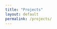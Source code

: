 ```yaml
---
title: "Projects"
layout: default
permalink: /projects/
---
```

<style>
    /* body {
        margin: 30px;
        padding: 0;
        width: 100;
        text-align: center;
    } */
    #p5-canvas {
        display: block;
        margin-top: 40px;
        margin-left: 5%;
        margin-right: 5%;
        width: 90%;
        height: 80vh;
    }
    /* .heading {
        margin-top: 20px;
        margin-left: 20px;
    } */
</style>

<div id="p5-canvas"></div>
<div id="tooltip" style="display: none; position: absolute; background: rgba(0, 0, 0, 0.7); color: white; padding: 10px; border-radius: 5px;"></div>

<script src="https://cdnjs.cloudflare.com/ajax/libs/p5.js/1.4.0/p5.js"></script>
<script src="https://cdnjs.cloudflare.com/ajax/libs/matter-js/0.17.1/matter.min.js"></script>

<script type="module">
  import ProjectVisualizer from '/assets/js/projects.js';

  document.addEventListener('DOMContentLoaded', () => {
    const projects = [
    { 
        imgPath: '/assets/images/projects/richstudio.png', 
        title: 'RichStudio', 
        info: 'Clusteringggg', 
        url: 'https://github.com/hyuncat/RichStudio' 
    },
    {   
        imgPath: '/assets/images/projects/playlistify2.png', 
        title: 'Playlistify', 
        info: 'Music stuff', 
        url: 'https://github.com/hyuncat/playlistify' 
    },
    {   
        imgPath: '/assets/images/projects/origami.png', 
        title: 'DNA Coloring Algorithm', 
        info: 'Coloring', 
        url: 'https://github.com/hyuncat/DNA-origami' 
    },
    { 
        imgPath: '/assets/images/projects/integral.png', 
        title: 'daily-integral', 
        info: 'Yay math', 
        url: 'https://github.com/hyuncat/daily-integral' 
    },
    { 
        imgPath: '/assets/images/projects/walkwise.png', 
        title: 'Walkwise', 
        info: 'For caspar', 
        url: 'https://github.com/hyuncat/GPS-kalman' 
    },
    { 
        imgPath: '/assets/images/projects/violin-cv.png', 
        title: 'violin-cv', 
        info: 'Love violin', 
        url: 'https://github.com/hyuncat/violin-cv' 
    }
    ];

    console.log("Initializing ProjectVisualizer with projects:", projects);
    new ProjectVisualizer(projects, 'p5-canvas');
  });
</script>
